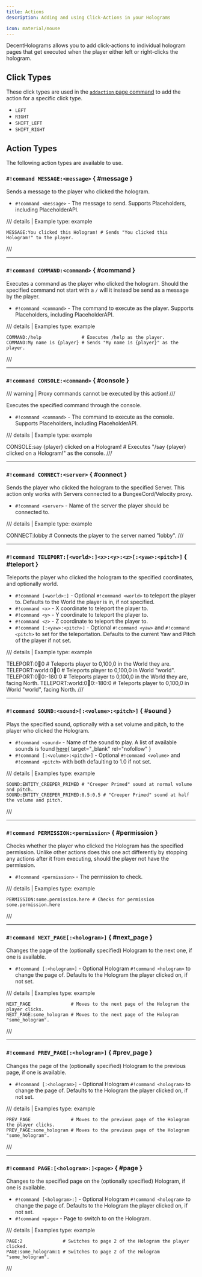 ```yaml
---
title: Actions
description: Adding and using Click-Actions in your Holograms

icon: material/mouse
---
```


DecentHolograms allows you to add click-actions to individual hologram pages that get executed when the player either left or right-clicks the hologram.

## Click Types

These click types are used in the [`addaction` page command](commands/hologram-pages.md#dh-p-addaction) to add the action for a specific click type.

- `LEFT`
- `RIGHT`
- `SHIFT_LEFT`
- `SHIFT_RIGHT`

## Action Types

The following action types are available to use.

### `#!command MESSAGE:<message>` { #message }

Sends a message to the player who clicked the hologram.

- `#!command <message>` - The message to send. Supports Placeholders, including PlaceholderAPI.

/// details | Example
    type: example

```
MESSAGE:You clicked this Hologram! # Sends "You clicked this Hologram!" to the player.
```
///

----

### `#!command COMMAND:<command>` { #command }

Executes a command as the player who clicked the hologram. Should the specified command not start with a `/` will it instead be send as a message by the player.

- `#!command <command>` - The command to execute as the player. Supports Placeholders, including PlaceholderAPI.

/// details | Examples
    type: example

```
COMMAND:/help               # Executes /help as the player.
COMMAND:My name is {player} # Sends "My name is {player}" as the player.
```
///

----

### `#!command CONSOLE:<command>` { #console }

/// warning | Proxy commands cannot be executed by this action!
///

Executes the specified command through the console.

- `#!command <command>` - The command to execute as the console. Supports Placeholders, including PlaceholderAPI.

/// details | Example
    type: example

CONSOLE:say {player} clicked on a Hologram! # Executes "/say {player} clicked on a Hologram!" as the console.
///

----

### `#!command CONNECT:<server>` { #connect }

Sends the player who clicked the hologram to the specified Server. This action only works with Servers connected to a BungeeCord/Velocity proxy.

- `#!command <server>` - Name of the server the player should be connected to.

/// details | Example
    type: example

CONNECT:lobby # Connects the player to the server named "lobby".
///

----

### `#!command TELEPORT:[<world>:]<x>:<y>:<z>[:<yaw>:<pitch>]` { #teleport }

Teleports the player who clicked the hologram to the specified coordinates, and optionally world.

- `#!command [<world>:]` - Optional `#!command <world>` to teleport the player to. Defaults to the World the player is in, if not specified.
- `#!command <x>` - X coordinate to teleport the player to.
- `#!command <y>` - Y coordinate to teleport the player to.
- `#!command <z>` - Z coordinate to teleport the player to.
- `#!command [:<yaw>:<pitch>]` - Optional `#!command <yaw>` and `#!command <pitch>` to set for the teleportation. Defaults to the current Yaw and Pitch of the player if not set.

/// details | Example
    type: example

TELEPORT:0:100:0              # Teleports player to 0,100,0 in the World they are.
TELEPORT:world:0:100:0        # Teleports player to 0,100,0 in World "world".
TELEPORT:0:100:0:-180:0       # Teleports player to 0,100,0 in the World they are, facing North.
TELEPORT:world:0:100:0:-180:0 # Teleports player to 0,100,0 in World "world", facing North.
///

----

### `#!command SOUND:<sound>[:<volume>:<pitch>]` { #sound }

Plays the specified sound, optionally with a set volume and pitch, to the player who clicked the Hologram.

- `#!command <sound>` - Name of the sound to play. A list of available sounds is found [here](https://docs.andre601.ch/Spigot-Sounds){ target="_blank" rel="nofollow" }
- `#!command [:<volume>:<pitch>]` - Optional `#!command <volume>` and `#!command <pitch>` with both defaulting to 1.0 if not set.

/// details | Examples
    type: example

```
SOUND:ENTITY_CREEPER_PRIMED # "Creeper Primed" sound at normal volume and pitch.
SOUND:ENTITY_CREEPER_PRIMED:0.5:0.5 # "Creeper Primed" sound at half the volume and pitch.
```
///

----

### `#!command PERMISSION:<permission>` { #permission }

Checks whether the player who clicked the Hologram has the specified permission. Unlike other actions does this one act differently by stopping any actions after it from executing, should the player not have the permission.

- `#!command <permission>` - The permission to check.

/// details | Examples
    type: example

```
PERMISSION:some.permission.here # Checks for permission some.permission.here
```
///

----

### `#!command NEXT_PAGE[:<hologram>]` { #next_page }

Changes the page of the (optionally specified) Hologram to the next one, if one is available.

- `#!command [:<hologram>]` - Optional Hologram `#!command <hologram>` to change the page of. Defaults to the Hologram the player clicked on, if not set.

/// details | Examples
    type: example

```
NEXT_PAGE               # Moves to the next page of the Hologram the player clicks.
NEXT_PAGE:some_hologram # Moves to the next page of the Hologram "some_hologram".
```
///

----

### `#!command PREV_PAGE[:<hologram>]` { #prev_page }

Changes the page of the (optionally specified) Hologram to the previous page, if one is available.

- `#!command [:<hologram>]` - Optional Hologram `#!command <hologram>` to change the page of. Defaults to the Hologram the player clicked on, if not set.

/// details | Examples
    type: example

```
PREV_PAGE               # Moves to the previous page of the Hologram the player clicks.
PREV_PAGE:some_hologram # Moves to the previous page of the Hologram "some_hologram".
```
///

----

### `#!command PAGE:[<hologram>:]<page>` { #page }

Changes to the specified page on the (optionally specified) Hologram, if one is available.

- `#!command [<hologram>:]` - Optional Hologram `#!command <hologram>` to change the page of. Defaults to the Hologram the player clicked on, if not set.
- `#!command <page>` - Page to switch to on the Hologram.

/// details | Examples
    type: example

```
PAGE:2               # Switches to page 2 of the Hologram the player clicked.
PAGE:some_hologram:1 # Switches to page 2 of the Hologram "some_hologram".
```
///
